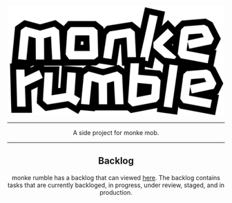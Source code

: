 <div align="center">

![monke-rumble-logo](./assets/monkerumbletext.svg)

<hr>

A side project for monke mob.

<hr>

## Backlog

monke rumble has a backlog that can viewed [here](https://github.com/orgs/monke-mob/projects/9). The backlog contains tasks that are currently backloged, in progress, under review, staged, and in production.

</div>
